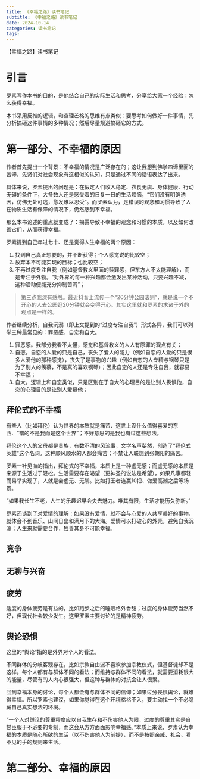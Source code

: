 ```yaml
---
title: 《幸福之路》读书笔记
subtitle: 《幸福之路》读书笔记
date: 2024-10-14
categories: 读书笔记
tags: 
---
```


【幸福之路】读书笔记

# 引言
罗素写作本书的目的，是他结合自己的实际生活和思考，分享给大家一个经验：怎么获得幸福。

本书采用反推的逻辑，和查理芒格的思维有点类似：要思考如何做好一件事情，先分析搞砸这件事情的多种情况；然后尽量规避搞砸它的方式。


# 第一部分、不幸福的原因
作者首先提出一个背景：不幸福的情况是广泛存在的；这让我想到佛学四谛里面的苦谛，先贤们对社会现象有这相似的认知，只是通过不同的话语表达了出来。

具体来说，罗素提出的问题是：在假定人们收入稳定、衣食无虞、身体健康、行动无碍的条件下，大多数人还是感受着的日复一日的生活烦恼，“它们没有明确诱因，仿佛无处可逃，愈发难以忍受”。而罗素认为，是错误的观念和习惯导致了人在物质生活有保障的情况下，仍然感到不幸福。

那么本书论述的重点就变成了：揭露导致不幸福的观念和习惯的本质，以及如何改善它们，从而获得幸福。

罗素提到自己年过七十、还是觉得人生幸福的两个原因：
1. 找到自己真正想要的，并不断获得；个人感觉说的比较空；
2. 放弃本不可能实现的目标；也比较空；
3. 不再过度专注自我（例如基督教义里面的赎罪感，但东方人不太能理解），而是专注于外物。“对外界的每一种兴趣都会激发出某种活动，只要兴趣不减，这种活动便能充分抑制苦闷”；

> 第三点我深有感触。最近抖音上流传一个“20分钟公园法则”，就是说一个不开心的人去公园逛20分钟就会变得开心。其实这里就和罗素的求诸于外的观点是一样的。

作者继续分析，自我沉溺（即上文提到的“过度专注自我”）形式各异，我们可以列举三种最常见的：罪恶感、自恋和自大。
1. 罪恶感。我部分我看不太懂，感觉和基督教义的人人有原罪的观点有关；
2. 自恋。自恋的人爱的只是自己，丧失了爱人的能力（例如自恋的人爱的只是很多人爱他的那种感觉），丧失了是事物的兴趣（例如自恋的人专精与钢琴只是为了别人的羡慕，不是真的喜欢钢琴）；因此自恋的人还是专注自我，就容易不幸福；
3. 自大。逻辑上和自恋类似，只是区别在于自大的心理目的是让别人畏惧他，自恋的心理目的是让别人爱慕他；

## 拜伦式的不幸福
有些人（比如拜伦）认为世界的本质就是痛苦、这世上没什么值得喜爱的东西、“错的不是我而是这个世界”；不好意思的是我也有过这些想法。

拜伦这个人的父母都是贵族，有数不清的风流事，文学名声斐然，创造了“拜伦式英雄”这个名词。这种顺风顺水的人都会痛苦；不禁让人联想到张朝阳的痛苦。

罗素一针见血的指出，拜伦式的不幸福，本质上是一种虚无感；而虚无感的本质是来源于生活过于轻松。生活需要存在渴望（更神圣的说法是希望），如果凡事都轻而易举实现了，人就是会虚无、无聊。比如打王者连赢10把、做爱高潮之后等场景。

“如果我长生不老，人生的乐趣迟早会失去魅力。唯其有限，生活才能历久弥新。”

罗素还谈到了对爱情的理解：如果没有爱情，就不会与心爱的人共享美好的事物，就体会不到音乐、山间日出和满月下的大海。爱情可以打破心的外壳，避免自我沉溺；人生来就需要合作，独善其身不可能幸福。


## 竞争


## 无聊与兴奋


## 疲劳
适度的身体疲劳是有益的，比如跑步之后的睡眠格外香甜；过度的身体疲劳当然不好，但现代社会较少发生。这里罗素主要讨论的是精神疲劳。



## 舆论恐惧
这里的“舆论”指的是外界对个人的看法。

不同群体的分岐客观存在，比如宗教自由派不喜欢参加宗教仪式，但基督徒却不是这样。每个人都有与群体不同的看法；而维持与群体不同的看法，就需要消耗很大的能量，尽管有的人内心很强大，但这种与群体的对抗会让人很累。

回到幸福本身的讨论，每个人都会有与群体不同的信仰；如果过分畏惧舆论，就难得幸福。所以罗素也建议，如果你觉得在这个环境格格不入，要主动找一个不必隐藏自己真实想法的环境。

“一个人对舆论的尊重程度应以自我生存和不伤害他人为限，过度的尊重其实是自甘臣服于不必要的专制，而这会从方方面面影响幸福感。”本质上来说，罗素认为幸福的本质是随心所欲的生活（以不伤害他人为前提），而不是按照亲戚、社会、看不见的手的规则来生活。





# 第二部分、幸福的原因


